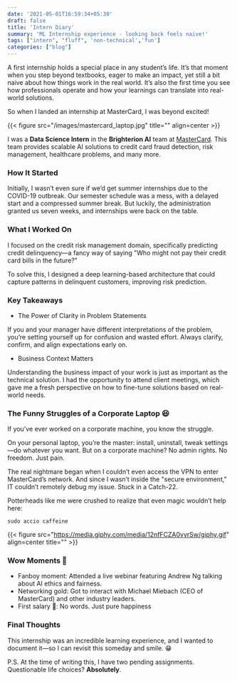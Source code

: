 ```yaml
---
date: '2021-05-01T16:59:34+05:30'
draft: false
title: 'Intern Diary'
summary: 'ML Internship experience - looking back feels naive!'
tags: ["intern", "fluff", 'non-technical','fun']
categories: ["blog"]
---
```


A first internship holds a special place in any student’s life. It’s that moment when you step beyond textbooks, eager to make an impact, yet still a bit naive about how things work in the real world. It’s also the first time you see how professionals operate and how your learnings can translate into real-world solutions.

So when I landed an internship at MasterCard, I was beyond excited!

{{< figure src="/images/mastercard_laptop.jpg" title="" align=center >}}

I was a **Data Science Intern** in the **Brighterion AI** team at [MasterCard](https://www.mastercard.co.in/en-in.html). This team provides scalable AI solutions to credit card fraud detection, risk management, healthcare problems, and many more.

### How It Started
Initially, I wasn’t even sure if we’d get summer internships due to the COVID-19 outbreak. Our semester schedule was a mess, with a delayed start and a compressed summer break. But luckily, the administration granted us seven weeks, and internships were back on the table.

### What I Worked On
I focused on the credit risk management domain, specifically predicting credit delinquency—a fancy way of saying "Who might not pay their credit card bills in the future?"

To solve this, I designed a deep learning-based architecture that could capture patterns in delinquent customers, improving risk prediction.



### Key Takeaways


- The Power of Clarity in Problem Statements

If you and your manager have different interpretations of the problem, you’re setting yourself up for confusion and wasted effort. Always clarify, confirm, and align expectations early on.



- Business Context Matters
  
Understanding the business impact of your work is just as important as the technical solution. I had the opportunity to attend client meetings, which gave me a fresh perspective on how to fine-tune solutions based on real-world needs.


### The Funny Struggles of a Corporate Laptop :laughing:
  
If you’ve ever worked on a corporate machine, you know the struggle.

On your personal laptop, you’re the master: install, uninstall, tweak settings—do whatever you want. But on a corporate machine? No admin rights. No freedom. Just pain.

The real nightmare began when I couldn’t even access the VPN to enter MasterCard’s network. And since I wasn’t inside the "secure environment," IT couldn’t remotely debug my issue. Stuck in a Catch-22.

Potterheads like me were crushed to realize that even magic wouldn’t help here:

```
sudo accio caffeine
``` 

{{< figure src="https://media.giphy.com/media/12nfFCZA0vyrSw/giphy.gif" align=center title="" >}}


### Wow Moments 🤯
- Fanboy moment: Attended a live webinar featuring Andrew Ng talking about AI ethics and fairness.
- Networking gold: Got to interact with Michael Miebach (CEO of MasterCard) and other industry leaders.
- First salary 💖: No words. Just pure happiness

### Final Thoughts 
This internship was an incredible learning experience, and I wanted to document it—so I can revisit this someday and smile. 😁

P.S. At the time of writing this, I have two pending assignments. Questionable life choices? **Absolutely**.




